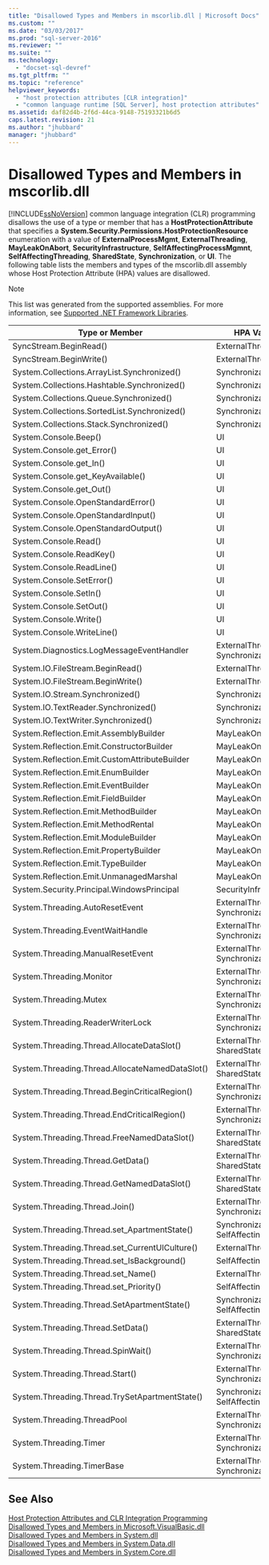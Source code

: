 ```yaml
---
title: "Disallowed Types and Members in mscorlib.dll | Microsoft Docs"
ms.custom: ""
ms.date: "03/03/2017"
ms.prod: "sql-server-2016"
ms.reviewer: ""
ms.suite: ""
ms.technology: 
  - "docset-sql-devref"
ms.tgt_pltfrm: ""
ms.topic: "reference"
helpviewer_keywords: 
  - "host protection attributes [CLR integration]"
  - "common language runtime [SQL Server], host protection attributes"
ms.assetid: daf82d4b-2f6d-44ca-9148-75193321b6d5
caps.latest.revision: 21
ms.author: "jhubbard"
manager: "jhubbard"
---
```

# Disallowed Types and Members in mscorlib.dll
  [!INCLUDE[ssNoVersion](../../a9notintoc/includes/ssnoversion-md.md)] common language integration (CLR) programming disallows the use of a type or member that has a **HostProtectionAttribute** that specifies a **System.Security.Permissions.HostProtectionResource** enumeration with a value of **ExternalProcessMgmt**, **ExternalThreading**, **MayLeakOnAbort**, **SecurityInfrastructure**, **SelfAffectingProcessMgmnt**, **SelfAffectingThreading**, **SharedState**, **Synchronization**, or **UI**. The following table lists the members and types of the mscorlib.dll assembly whose Host Protection Attribute (HPA) values are disallowed.  
  
> [!NOTE]  
>  This list was generated from the supported assemblies. For more information, see [Supported .NET Framework Libraries](../../relational-databases/clr-integration/database-objects/supported-.net-framework-libraries.md).  
  
|Type or Member|HPA Value(s)|  
|--------------------|--------------------|  
|SyncStream.BeginRead()|ExternalThreading|  
|SyncStream.BeginWrite()|ExternalThreading|  
|System.Collections.ArrayList.Synchronized()|Synchronization|  
|System.Collections.Hashtable.Synchronized()|Synchronization|  
|System.Collections.Queue.Synchronized()|Synchronization|  
|System.Collections.SortedList.Synchronized()|Synchronization|  
|System.Collections.Stack.Synchronized()|Synchronization|  
|System.Console.Beep()|UI|  
|System.Console.get_Error()|UI|  
|System.Console.get_In()|UI|  
|System.Console.get_KeyAvailable()|UI|  
|System.Console.get_Out()|UI|  
|System.Console.OpenStandardError()|UI|  
|System.Console.OpenStandardInput()|UI|  
|System.Console.OpenStandardOutput()|UI|  
|System.Console.Read()|UI|  
|System.Console.ReadKey()|UI|  
|System.Console.ReadLine()|UI|  
|System.Console.SetError()|UI|  
|System.Console.SetIn()|UI|  
|System.Console.SetOut()|UI|  
|System.Console.Write()|UI|  
|System.Console.WriteLine()|UI|  
|System.Diagnostics.LogMessageEventHandler|ExternalThreading, Synchronization|  
|System.IO.FileStream.BeginRead()|ExternalThreading|  
|System.IO.FileStream.BeginWrite()|ExternalThreading|  
|System.IO.Stream.Synchronized()|Synchronization|  
|System.IO.TextReader.Synchronized()|Synchronization|  
|System.IO.TextWriter.Synchronized()|Synchronization|  
|System.Reflection.Emit.AssemblyBuilder|MayLeakOnAbort|  
|System.Reflection.Emit.ConstructorBuilder|MayLeakOnAbort|  
|System.Reflection.Emit.CustomAttributeBuilder|MayLeakOnAbort|  
|System.Reflection.Emit.EnumBuilder|MayLeakOnAbort|  
|System.Reflection.Emit.EventBuilder|MayLeakOnAbort|  
|System.Reflection.Emit.FieldBuilder|MayLeakOnAbort|  
|System.Reflection.Emit.MethodBuilder|MayLeakOnAbort|  
|System.Reflection.Emit.MethodRental|MayLeakOnAbort|  
|System.Reflection.Emit.ModuleBuilder|MayLeakOnAbort|  
|System.Reflection.Emit.PropertyBuilder|MayLeakOnAbort|  
|System.Reflection.Emit.TypeBuilder|MayLeakOnAbort|  
|System.Reflection.Emit.UnmanagedMarshal|MayLeakOnAbort|  
|System.Security.Principal.WindowsPrincipal|SecurityInfrastructure|  
|System.Threading.AutoResetEvent|ExternalThreading, Synchronization|  
|System.Threading.EventWaitHandle|ExternalThreading, Synchronization|  
|System.Threading.ManualResetEvent|ExternalThreading, Synchronization|  
|System.Threading.Monitor|ExternalThreading, Synchronization|  
|System.Threading.Mutex|ExternalThreading, Synchronization|  
|System.Threading.ReaderWriterLock|ExternalThreading, Synchronization|  
|System.Threading.Thread.AllocateDataSlot()|ExternalThreading, SharedState|  
|System.Threading.Thread.AllocateNamedDataSlot()|ExternalThreading, SharedState|  
|System.Threading.Thread.BeginCriticalRegion()|ExternalThreading, Synchronization|  
|System.Threading.Thread.EndCriticalRegion()|ExternalThreading, Synchronization|  
|System.Threading.Thread.FreeNamedDataSlot()|ExternalThreading, SharedState|  
|System.Threading.Thread.GetData()|ExternalThreading, SharedState|  
|System.Threading.Thread.GetNamedDataSlot()|ExternalThreading, SharedState|  
|System.Threading.Thread.Join()|ExternalThreading, Synchronization|  
|System.Threading.Thread.set_ApartmentState()|Synchronization, SelfAffectingThreading|  
|System.Threading.Thread.set_CurrentUICulture()|ExternalThreading|  
|System.Threading.Thread.set_IsBackground()|SelfAffectingThreading|  
|System.Threading.Thread.set_Name()|ExternalThreading|  
|System.Threading.Thread.set_Priority()|SelfAffectingThreading|  
|System.Threading.Thread.SetApartmentState()|Synchronization, SelfAffectingThreading|  
|System.Threading.Thread.SetData()|ExternalThreading, SharedState|  
|System.Threading.Thread.SpinWait()|ExternalThreading, Synchronization|  
|System.Threading.Thread.Start()|ExternalThreading, Synchronization|  
|System.Threading.Thread.TrySetApartmentState()|Synchronization, SelfAffectingThreading|  
|System.Threading.ThreadPool|ExternalThreading, Synchronization|  
|System.Threading.Timer|ExternalThreading, Synchronization|  
|System.Threading.TimerBase|ExternalThreading, Synchronization|  
  
## See Also  
 [Host Protection Attributes and CLR Integration Programming](../../relational-databases/clr-integration-security-host-protection-attributes/host-protection-attributes-and-clr-integration-programming.md)   
 [Disallowed Types and Members in Microsoft.VisualBasic.dll](../../relational-databases/clr-integration-security-host-protection-attributes/disallowed-types-and-members-in-microsoft.visualbasic.dll.md)   
 [Disallowed Types and Members in System.dll](../../relational-databases/clr-integration-security-host-protection-attributes/disallowed-types-and-members-in-system.dll.md)   
 [Disallowed Types and Members in System.Data.dll](../../relational-databases/clr-integration-security-host-protection-attributes/disallowed-types-and-members-in-system.data.dll.md)   
 [Disallowed Types and Members in System.Core.dll](../../relational-databases/clr-integration-security-host-protection-attributes/disallowed-types-and-members-in-system.core.dll.md)  
  
  